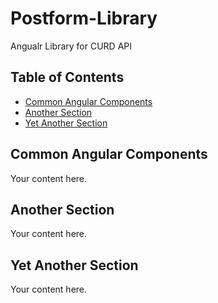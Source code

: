 # Postform-Library
Angualr Library for CURD API


## Table of Contents
- [Common Angular Components](#common-angular-components)
- [Another Section](#another-section)
- [Yet Another Section](#yet-another-section)


## Common Angular Components
Your content here.

## Another Section
Your content here.

## Yet Another Section
Your content here.
